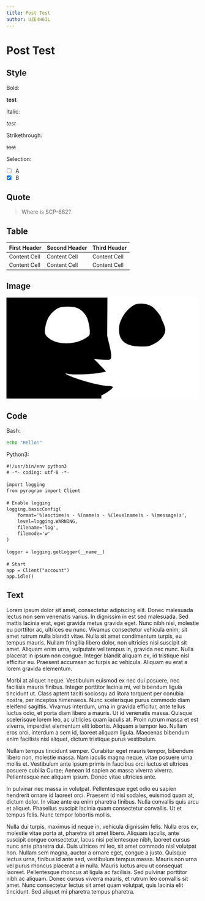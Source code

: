 ```yaml
---
title: Post Test
author: UZE4H6IL
---
```


# Post Test

## Style

Bold:

**test**

Italic:

*test*

Strikethrough:

~~test~~

Selection:

- [ ] A
- [x] B

## Quote

> Where is SCP-682?

## Table

First Header | Second Header | Third Header
------------ | ------------- | ------------
Content Cell | Content Cell  | Content Cell
Content Cell | Content Cell  | Content Cell

## Image

![](/images/cover.png)

## Code

Bash:

```bash
echo "Hello!"
```

Python3:

```python3
#!/usr/bin/env python3
# -*- coding: utf-8 -*-

import logging
from pyrogram import Client

# Enable logging
logging.basicConfig(
    format='%(asctime)s - %(name)s - %(levelname)s - %(message)s',
    level=logging.WARNING,
    filename='log',
    filemode='w'
)

logger = logging.getLogger(__name__)

# Start
app = Client("account")
app.idle()
```

## Text

Lorem ipsum dolor sit amet, consectetur adipiscing elit. Donec 
malesuada lectus non sem venenatis varius. In dignissim in est sed 
malesuada. Sed mattis lacinia erat, eget gravida metus gravida eget. 
Nunc nibh nisi, molestie eu porttitor ac, ultrices eu nunc. Vivamus 
consectetur vehicula enim, sit amet rutrum nulla blandit vitae. Nulla 
sit amet condimentum turpis, eu tempus mauris. Nullam fringilla libero 
dolor, non ultricies nisi suscipit sit amet. Aliquam enim urna, 
vulputate vel tempus in, gravida nec nunc. Nulla placerat in ipsum non 
congue. Integer blandit aliquam ex, id tristique nisl efficitur eu. 
Praesent accumsan ac turpis ac vehicula. Aliquam eu erat a lorem 
gravida elementum.

Morbi at aliquet neque. Vestibulum euismod ex nec dui posuere, nec 
facilisis mauris finibus. Integer porttitor lacinia mi, vel bibendum 
ligula tincidunt ut. Class aptent taciti sociosqu ad litora torquent 
per conubia nostra, per inceptos himenaeos. Nunc scelerisque purus 
commodo diam eleifend sagittis. Vivamus interdum, urna in gravida 
efficitur, ante tellus luctus odio, et porta diam libero a mauris. 
Ut id venenatis massa. Quisque scelerisque lorem leo, ac ultricies 
quam iaculis at. Proin rutrum massa et est viverra, imperdiet elementum 
elit lobortis. Aliquam a tempor leo. Nullam eros orci, interdum a sem 
id, laoreet aliquam ligula. Maecenas bibendum enim facilisis nisl 
aliquet, dictum tristique purus vestibulum.

Nullam tempus tincidunt semper. Curabitur eget mauris tempor, bibendum 
libero non, molestie massa. Nam iaculis magna neque, vitae posuere urna 
mollis et. Vestibulum ante ipsum primis in faucibus orci luctus et 
ultrices posuere cubilia Curae; Aenean id sapien ac massa viverra 
viverra. Pellentesque nec aliquam ipsum. Donec vitae ultricies ante.

In pulvinar nec massa in volutpat. Pellentesque eget odio eu sapien 
hendrerit ornare id laoreet orci. Praesent id nisi sodales, euismod 
quam at, dictum dolor. In vitae ante eu enim pharetra finibus. Nulla 
convallis quis arcu et aliquet. Phasellus suscipit lacinia quam 
consectetur convallis. Ut et tempus felis. Nunc tempor lobortis mollis.

Nulla dui turpis, maximus id neque in, vehicula dignissim felis. 
Nulla eros ex, molestie vitae porta at, pharetra sit amet libero. 
Aliquam iaculis, ante suscipit congue consectetur, lacus nisi 
pellentesque nibh, laoreet cursus nunc ante pharetra dui. Duis ultrices 
mi leo, sit amet commodo nisl volutpat non. Nullam sem magna, auctor a 
ornare eget, congue a justo. Quisque lectus urna, finibus id ante sed, 
vestibulum tempus massa. Mauris non urna vel purus rhoncus placerat a 
in nulla. Mauris luctus arcu ut consequat laoreet. Pellentesque rhoncus 
at ligula ac facilisis. Sed pulvinar porttitor nibh ac aliquam. Donec 
cursus viverra mauris, et rutrum leo convallis sit amet. Nunc 
consectetur lectus sit amet quam volutpat, quis lacinia elit tincidunt. 
Sed aliquet mi pharetra tempus pharetra.

